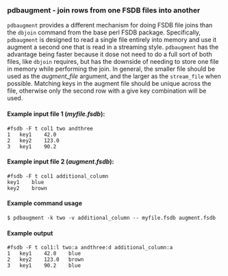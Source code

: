 ### pdbaugment - join rows from one FSDB files into another

`pdbaugment` provides a different mechanism for doing FSDB file joins
than the `dbjoin` command from the base perl FSDB package.
Specifically, `pdbaugment` is designed to read a single file entirely
into memory and use it augment a second one that is read in a
streaming style.  `pdbaugment` has the advantage being faster because
it dose not need to do a full sort of both files, like `dbjoin`
requires, but has the downside of needing to store one file in memory
while performing the join.  In general, the smaller file should be
used as the *augment_file* argument, and the larger as the
`stream_file` when possible.  Matching keys in the augment file should
be unique across the file, otherwise only the second row with a give
key combination will be used.

#### Example input file 1 (*myfile.fsdb*):

```
#fsdb -F t col1 two andthree
1	key1	42.0
2	key2	123.0
3	key1	90.2
```

#### Example input file 2 (*augment.fsdb*):

```
#fsdb -F t col1 additional_column
key1	blue
key2	brown
```

#### Example command usage

```
$ pdbaugment -k two -v additional_column -- myfile.fsdb augment.fsdb
```

#### Example output

```
#fsdb -F t col1:l two:a andthree:d additional_column:a
1	key1	42.0	blue
2	key2	123.0	brown
3	key1	90.2	blue
```

